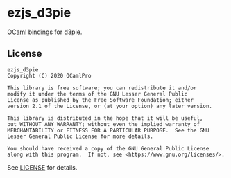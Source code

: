 # ezjs_d3pie

[OCaml] bindings for d3pie.

## License

    ezjs_d3pie
    Copyright (C) 2020 OCamlPro

    This library is free software; you can redistribute it and/or
    modify it under the terms of the GNU Lesser General Public
    License as published by the Free Software Foundation; either
    version 2.1 of the License, or (at your option) any later version.

    This library is distributed in the hope that it will be useful,
    but WITHOUT ANY WARRANTY; without even the implied warranty of
    MERCHANTABILITY or FITNESS FOR A PARTICULAR PURPOSE.  See the GNU
    Lesser General Public License for more details.

    You should have received a copy of the GNU General Public License
    along with this program.  If not, see <https://www.gnu.org/licenses/>.

See [LICENSE] for details.

[LICENSE]: ./LICENSE.md
[OCaml]: https://ocaml.org/
